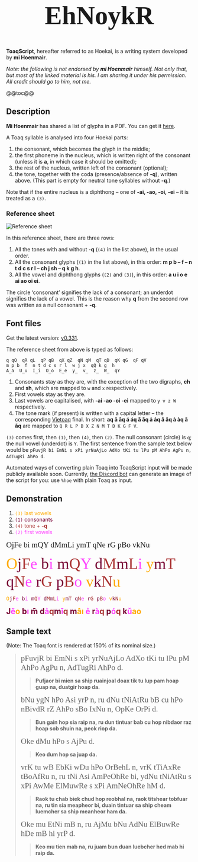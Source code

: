 <style>
@font-face {
  font-family: 'ToaqScript';
  src: url(fonts/ToaqScript.ttf);
}
u {
  text-decoration: none;
  font-family: ToaqScript;
  font-size: 150%;
}
</style>

<h1 style="font-size: 500%; font-family: ToaqScript; text-align: center;">EhNoykR</h1>

<b>ToaqScript</b>, hereafter referred to as Hoekai, is a writing system developed by **mi Hoenmair**.

*Note: the following is not endorsed by **mi Hoenmair** himself. Not only that, but most of the linked material is his. I am sharing it under his permission. All credit should go to him, not me.*

@@toc@@

## Description

**Mi Hoenmair** has shared a list of glyphs in a PDF. You can get it [here](assets/script-sheet.pdf).

A Toaq syllable is analysed into four Hoekai parts:
1. the consonant, which becomes the glyph in the middle;
2. the first phoneme in the nucleus, which is written right of the consonant (unless it is **a**, in which case it should be omitted);
3. the rest of the nucleus, written left of the consonant (optional);
4. the tone, together with the coda (presence/absence of **-q**), written above. (This part is empty for neutral tone syllables without **-q**.)

Note that if the entire nucleus is a diphthong – one of **-ai, -ao, -oi, -ei** – it is treated as a `(3)`.

### Reference sheet

![Reference sheet](assets/reference-sheet.png)

In this reference sheet, there are three rows:
1. All the tones with and without **-q** (`(4)` in the list above), in the usual order.
2. All the consonant glyphs (`(1)` in the list above), in this order: **m p b – f – n t d c s r l – ch j sh – q k g h**.
3. All the vowel and diphthong glyphs (`(2)` and `(3)`), in this order: **a u i o e ai ao oi ei**.

The circle ‘consonant’ signifies the lack of a consonant; an underdot signifies the lack of a vowel. This is the reason why **q** from the second row was written as a null consonant + **-q**.

## Font files

Get the latest version: [v0.331](fonts/ToaqScript.ttf).

The reference sheet from above is typed as follows:
```
q qQ  qR qL  qP qB  qX qZ  qN qM  qT qD  qK qG  qF qV 
m p b  f  n t d c s r l  w j x  qQ k g  h 
A_a  U_u  I_i  O_o  E_e  y_  v_  z_  W_  qY
```

1. Consonants stay as they are, with the exception of the two digraphs, **ch** and **sh**, which are mapped to `w` and `x` respectively.
2. First vowels stay as they are.
3. Last vowels are capitalised, with **-ai -ao -oi -ei** mapped to `y v z W` respectively.
4. The tone mark (if present) is written with a capital letter – the corresponding [Vietoaq](vietoaq.md) final. In short: **aq ā āq á áq ǎ ǎq ả ảq â âq à àq ã ãq** are mapped to `Q R L P B X Z N M T D K G F V`.

`(3)` comes first, then `(1)`, then `(4)`, then `(2)`. The null consonant (circle) is `q`; the null vowel (underdot) is `Y`. The first sentence from the sample text below would be `pFuvjR bi EmNi s xPi yrNuAjLo AdXo tKi tu lPu pM AhPo AgPu n, AdTugRi AhPo d`.

Automated ways of converting plain Toaq into ToaqScript input will be made publicly available soon. Currently, [the Discord bot](nuogai.md) can generate an image of the script for you: use `%hoe` with plain Toaq as input.

## Demonstration

1. <span style="color: #ffaa00;"><code>(3)</code> last vowels</span>
2. <span style="color: #770033;"><code>(1)</code> consonants</span>
3. <span style="color: #aa3333;"><code>(4)</code> tone + <strong>-q</strong></span>
4. <span style="color: #ff44ff;"><code>(2)</code> first vowels</span>

<u>OjFe bi mQY dMmLi ymT qNe rG pBo vkNu</u>

<!-- This is the dumbest ever way to do this, I know. -->

<u style="font-size: 300%">
<span style="color: #fa0;">O</span><!--
  --><span style="color: #703;">j</span><!--
  --><span style="color: #a33;">F</span><!--
  --><span style="color: #f4f;">e</span> <!--
  --><span style="color: #703;">b</span><!--
  --><span style="color: #f4f;">i</span> <!--
  --><span style="color: #703;">m</span><!--
  --><span style="color: #a33;">Q</span><!--
  --><span style="color: #f4f;">Y</span> <!--
  --><span style="color: #703;">d</span><!--
  --><span style="color: #a33;">M</span><!--
  --><span style="color: #703;">m</span><!--
  --><span style="color: #a33;">L</span><!--
  --><span style="color: #f4f;">i</span> <!--
  --><span style="color: #fa0;">y</span><!--
  --><span style="color: #703;">m</span><!--
  --><span style="color: #a33;">T</span> <!--
  --><span style="color: #703;">q</span><!--
  --><span style="color: #a33;">N</span><!--
  --><span style="color: #f4f;">e</span> <!--
  --><span style="color: #703;">r</span><!--
  --><span style="color: #a33;">G</span> <!--
  --><span style="color: #703;">p</span><!--
  --><span style="color: #a33;">B</span><!--
  --><span style="color: #f4f;">o</span> <!--
  --><span style="color: #fa0;">v</span><!--
  --><span style="color: #703;">k</span><!--
  --><span style="color: #a33;">N</span><!--
  --><span style="color: #fa0;">u</span>
</u>

<pre>
<span style="color: #fa0;">O</span><!--
  --><span style="color: #703;">j</span><!--
  --><span style="color: #a33;">F</span><!--
  --><span style="color: #f4f;">e</span> <!--
  --><span style="color: #703;">b</span><!--
  --><span style="color: #f4f;">i</span> <!--
  --><span style="color: #703;">m</span><!--
  --><span style="color: #a33;">Q</span><!--
  --><span style="color: #f4f;">Y</span> <!--
  --><span style="color: #703;">d</span><!--
  --><span style="color: #a33;">M</span><!--
  --><span style="color: #703;">m</span><!--
  --><span style="color: #a33;">L</span><!--
  --><span style="color: #f4f;">i</span> <!--
  --><span style="color: #fa0;">y</span><!--
  --><span style="color: #703;">m</span><!--
  --><span style="color: #a33;">T</span> <!--
  --><span style="color: #703;">q</span><!--
  --><span style="color: #a33;">N</span><!--
  --><span style="color: #f4f;">e</span> <!--
  --><span style="color: #703;">r</span><!--
  --><span style="color: #a33;">G</span> <!--
  --><span style="color: #703;">p</span><!--
  --><span style="color: #a33;">B</span><!--
  --><span style="color: #f4f;">o</span> <!--
  --><span style="color: #fa0;">v</span><!--
  --><span style="color: #703;">k</span><!--
  --><span style="color: #a33;">N</span><!--
  --><span style="color: #fa0;">u</span>
</pre>

<strong style="font-size: 150%">
<span style="color: #703;">J</span><!--
  --><span style="color: #f4f;">e</span><!--
  --><span style="color: #a33;">&#x303;</span><!--
  --><span style="color: #fa0;">o</span> <!--
  --><span style="color: #703;">b</span><!--
  --><span style="color: #f4f;">ı</span> <!--
  --><span style="color: #703;">m</span><!--
  --><span style="color: #a33;">&#x304;</span> <!--
  --><span style="color: #703;">d</span><!--
  --><span style="color: #f4f;">a</span><!--
  --><span style="color: #a33;">&#x309;</span><!--
  --><span style="color: #a33;">q</span><!--
  --><span style="color: #703;">m</span><!--
  --><span style="color: #f4f;">ı</span><!--
  --><span style="color: #a33;">&#x304;</span><!--
  --><span style="color: #a33;">q</span> <!--
  --><span style="color: #703;">m</span><!--
  --><span style="color: #fa0;">a</span><!--
  --><span style="color: #a33;">&#x302;</span><!--
  --><span style="color: #fa0;">ı</span> <!--
  --><span style="color: #f4f;">e</span><!--
  --><span style="color: #a33;">&#x309;</span> <!--
  --><span style="color: #703;">r</span><!--
  --><span style="color: #f4f;">a</span><!--
  --><span style="color: #a33;">&#x300;</span><!--
  --><span style="color: #a33;">q</span> <!--
  --><span style="color: #703;">p</span><!--
  --><span style="color: #f4f;">o</span><!--
  --><span style="color: #a33;">&#x301;</span><!--
  --><span style="color: #a33;">q</span> <!--
  --><span style="color: #703;">k</span><!--
  --><span style="color: #f4f;">u</span><!--
  --><span style="color: #a33;">&#x30c;</span><!--
  --><span style="color: #fa0;">a</span><!--
  --><span style="color: #fa0;">o</span>
</strong>

## Sample text

(Note: The Toaq font is rendered at 150% of its nominal size.)

> <u>pFuvjR bi EmNi s xPi yrNuAjLo AdXo tKi tu lPu pM AhPo AgPu n, AdTugRi AhPo d.</u>
> > **Pufjaor bi mien sa ship ruainjoal doax tik tu lup pam hoap guap na, duatgir hoap da.**  
>
> <u>bNu ygN hPo Asi yrP n, ru dNu tNiAtRu bB cu hPo nBivdR rZ AhPo sBo IxNu n, OpKe OrPi d.</u>
> > **Bun gain hop sia raip na, ru dun tintuar bab cu hop nibdaor raz hoap sob shuin na, peok riop da.**  
>
> <u>Oke dMu hPo s AjPu d. </u>
> > **Keo dum hop sa juap da.**  
>
> <u>vrK tu wB EbKi wDu hPo OrBehL n, vrK tTiAxRe tBoAfRu n, ru tNi Asi AmPeOhRe bi, ydNu tNiAtRu s xPi AwMe ElMuwRe s xPi AmNeOhRe hM d.</u>
> > **Raok tu chab biek chud hop reobhal na, raok titshear tobfuar na, ru tin sia meapheor bi, duain tintuar sa ship cheam luemcher sa ship meanheor ham da.**  
>
> <u>Oke mu EtNi mB n, ru AjMu bNu AdNu ElBuwRe hDe mB hi yrP d.</u>
> > **Keo mu tien mab na, ru juam bun duan luebcher hed mab hi raip da.**  
